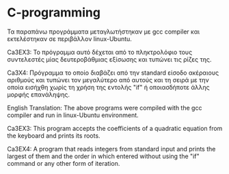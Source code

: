 # C-programming

Τα παραπάνω προγράμματα μεταγλωτήστηκαν με gcc compiler και εκτελέστηκαν σε περιβάλλον linux-Ubuntu.

Ca3EX3: Το πρόγραμμα αυτό δέχεται από το πληκτρολόφιο τους συντελεστές μίας δευτεροβάθμιας εξίσωσης και τυπώνει τις ρίζες της.

Ca3X4: Πρόγραμμα το οποίο διαβάζει από την standard είσοδο ακέραιους αριθμούς και τυπώνει τον μεγαλύτερο από αυτούς και τη σειρά με την οποία εισήχθη χωρίς τη χρήση της εντολής "if" ή οποιασδήποτε άλλης μορφής επανάληψης.

English Translation: The above programs were compiled with the gcc compiler and run in linux-Ubuntu environment.

Ca3EX3: This program accepts the coefficients of a quadratic equation from the keyboard and prints its roots.

Ca3EX4: A program that reads integers from standard input and prints the largest of them and the order in which entered without using the "if" command or any other form of iteration.
